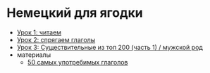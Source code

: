 # Немецкий для ягодки
- [Урок 1: читаем](./unterichte/01_lesen.md)
- [Урок 2: спрягаем глаголы](./unterichte/02_verb_konjugation.md)
- [Урок 3: Существительные из топ 200 (часть 1) / мужской род](./unterichte/02_verb_konjugation.md)
- материалы
  * [50 самых употребимых глаголов](./woerter/verben/50-heufigsten-verben.md)

